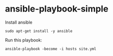 # ansible-playbook-simple

Install ansible

    sudo apt-get install -y ansible

Run this playbook:

    ansible-playbook -become -i hosts site.yml


